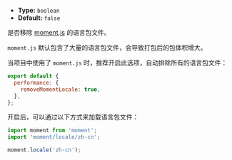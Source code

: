 - **Type:** `boolean`
- **Default:** `false`

是否移除 [moment.js](https://momentjs.com/) 的语言包文件。

`moment.js` 默认包含了大量的语言包文件，会导致打包后的包体积增大。

当项目中使用了 `moment.js` 时，推荐开启此选项，自动排除所有的语言包文件：

```js
export default {
  performance: {
    removeMomentLocale: true,
  },
};
```

开启后，可以通过以下方式来加载语言包文件：

```js
import moment from 'moment';
import 'moment/locale/zh-cn';

moment.locale('zh-cn');
```
